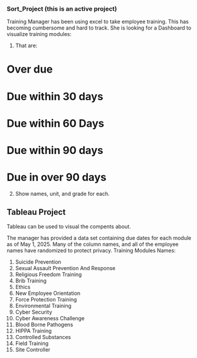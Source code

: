 ### Sort_Project (this is an active project)

Training Manager has been using excel to take employee training. This has becoming cumbersome and hard to track. She is looking for a Dashboard to visualize training modules:
1. That are:
  # Over due
  # Due within 30 days
  # Due within 60 Days
  # Due within 90 days
  # Due in over 90 days
  
2. Show names, unit, and grade for each.

## Tableau Project
Tableau can be used to visual the compents about. 

The manager has provided a data set containing due dates for each module as of May 1, 2025. Many of the column names, and all of the employee names have randomized to protect privacy. 
Training Modules Names: 
1. Suicide Prevention
2. Sexual Assault Prevention And Response
3. Religious Freedom Training
4. Brib Training
5. Ethics
6. New Employee Orientation
7. Force Protection Training
8. Environmental Training
9. Cyber Security
10. Cyber Awareness Challenge
11. Blood Borne Pathogens
12. HIPPA Training
13. Controlled Substances
14. Field Training
15. Site Controller


